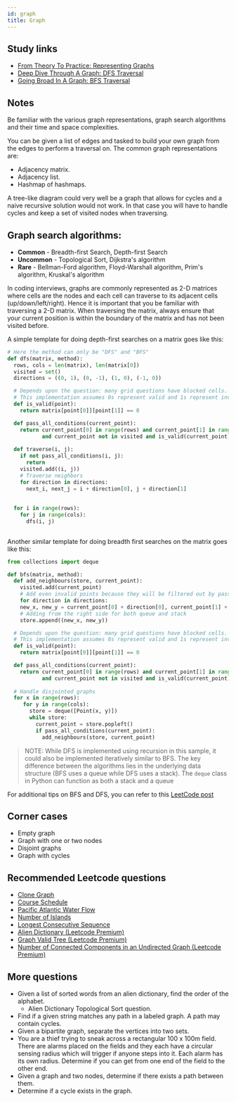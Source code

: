 ```yaml
---
id: graph
title: Graph
---
```


## Study links

- [From Theory To Practice: Representing Graphs](https://medium.com/basecs/from-theory-to-practice-representing-graphs-cfd782c5be38)
- [Deep Dive Through A Graph: DFS Traversal](https://medium.com/basecs/deep-dive-through-a-graph-dfs-traversal-8177df5d0f13)
- [Going Broad In A Graph: BFS Traversal](https://medium.com/basecs/going-broad-in-a-graph-bfs-traversal-959bd1a09255)

## Notes

Be familiar with the various graph representations, graph search algorithms and their time and space complexities.

You can be given a list of edges and tasked to build your own graph from the edges to perform a traversal on. The common graph representations are:

- Adjacency matrix.
- Adjacency list.
- Hashmap of hashmaps.

A tree-like diagram could very well be a graph that allows for cycles and a naive recursive solution would not work. In that case you will have to handle cycles and keep a set of visited nodes when traversing.

## Graph search algorithms:

- **Common** - Breadth-first Search, Depth-first Search
- **Uncommon** - Topological Sort, Dijkstra's algorithm
- **Rare** - Bellman-Ford algorithm, Floyd-Warshall algorithm, Prim's algorithm, Kruskal's algorithm

In coding interviews, graphs are commonly represented as 2-D matrices where cells are the nodes and each cell can traverse to its adjacent cells (up/down/left/right). Hence it is important that you be familiar with traversing a 2-D matrix. When traversing the matrix, always ensure that your current position is within the boundary of the matrix and has not been visited before. 

A simple template for doing depth-first searches on a matrix goes like this:

```py
# Here the method can only be "DFS" and "BFS"
def dfs(matrix, method):
  rows, cols = len(matrix), len(matrix[0])
  visited = set()
  directions = ((0, 1), (0, -1), (1, 0), (-1, 0))

  # Depends upon the question: many grid questions have blocked cells.
  # This implementation assumes 0s represent valid and 1s represent invalid
  def is_valid(point):
    return matrix[point[0]][point[1]] == 0

  def pass_all_conditions(current_point):
    return current_point[0] in range(rows) and current_point[1] in range(cols) \
           and current_point not in visited and is_valid(current_point)
           
  def traverse(i, j):
    if not pass_all_conditions(i, j):
      return
    visited.add((i, j))
    # Traverse neighbors
    for direction in directions:
      next_i, next_j = i + direction[0], j + direction[1]
      
        
  for i in range(rows):
    for j in range(cols):
      dfs(i, j)
  
```

Another similar template for doing breadth first searches on the matrix goes like this:

```py
from collections import deque

def bfs(matrix, method):
  def add_neighbours(store, current_point):
    visited.add(current_point)
    # Add even invalid points because they will be filtered out by passAllConditions
    for direction in directions:
    new_x, new_y = current_point[0] + direction[0], current_point[1] + direction[1]
    # Adding from the right side for both queue and stack
    store.append((new_x, new_y))

  # Depends upon the question: many grid questions have blocked cells.
  # This implementation assumes 0s represent valid and 1s represent invalid
  def is_valid(point):
    return matrix[point[0]][point[1]] == 0

  def pass_all_conditions(current_point):
    return current_point[0] in range(rows) and current_point[1] in range(cols) \
           and current_point not in visited and is_valid(current_point)
    
  # Handle disjointed graphs
  for x in range(rows):
     for y in range(cols):
       store = deque([Point(x, y)])
       while store:
         current_point = store.popleft()
         if pass_all_conditions(current_point):
           add_neighbours(store, current_point)
```

> NOTE: While DFS is implemented using recursion in this sample, it could also be implemented iteratively similar to BFS. The key difference between the algorithms lies in the underlying data structure (BFS uses a queue while DFS uses a stack). The `deque` class in Python can function as both a stack and a queue

For additional tips on BFS and DFS, you can refer to this [LeetCode post](https://leetcode.com/problems/pacific-atlantic-water-flow/discuss/90774/Python-solution-with-detailed-explanation)

## Corner cases

- Empty graph
- Graph with one or two nodes
- Disjoint graphs
- Graph with cycles

## Recommended Leetcode questions

- [Clone Graph](https://leetcode.com/problems/clone-graph/)
- [Course Schedule](https://leetcode.com/problems/course-schedule/)
- [Pacific Atlantic Water Flow](https://leetcode.com/problems/pacific-atlantic-water-flow/)
- [Number of Islands](https://leetcode.com/problems/number-of-islands/)
- [Longest Consecutive Sequence](https://leetcode.com/problems/longest-consecutive-sequence/)
- [Alien Dictionary (Leetcode Premium)](https://leetcode.com/problems/alien-dictionary/)
- [Graph Valid Tree (Leetcode Premium)](https://leetcode.com/problems/graph-valid-tree/)
- [Number of Connected Components in an Undirected Graph (Leetcode Premium)](https://leetcode.com/problems/number-of-connected-components-in-an-undirected-graph/)

## More questions

- Given a list of sorted words from an alien dictionary, find the order of the alphabet.
  - Alien Dictionary Topological Sort question.
- Find if a given string matches any path in a labeled graph. A path may contain cycles.
- Given a bipartite graph, separate the vertices into two sets.
- You are a thief trying to sneak across a rectangular 100 x 100m field. There are alarms placed on the fields and they each have a circular sensing radius which will trigger if anyone steps into it. Each alarm has its own radius. Determine if you can get from one end of the field to the other end.
- Given a graph and two nodes, determine if there exists a path between them.
- Determine if a cycle exists in the graph.
